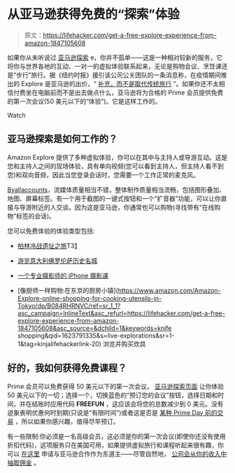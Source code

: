 # 从亚马逊获得免费的“探索”体验

> 原文：<https://lifehacker.com/get-a-free-explore-experience-from-amazon-1847105608>

如果你从未听说过 [亚马逊探索](https://www.amazon.com/b?asc_campaign=InlineText&asc_refurl=https://lifehacker.com/get-a-free-explore-experience-from-amazon-1847105608&asc_source=&node=19419898011&ref=ps_ae_2&tag=kinjalifehackerlink-20) e，你并不孤单——这是一种相对较新的服务，它将你与世界各地的互动、一对一的虚拟体验联系起来，无论是购物会议、烹饪课还是“步行”旅行。据《纽约时报》援引该公司公关团队的一条消息称，在疫情期间推出的 Explore 是亚马逊的出价，“ [补充，而不是取代传统旅行](https://www.nytimes.com/2020/11/12/travel/travel-tours-experiences-virus.html) ”。如果你还不太相信付费坐在电脑前而不是出去做点什么，亚马逊将为合格的 Prime 会员提供免费的第一次会议(50 美元以下的“体验”)。它是这样工作的。

Watch

## **亚马逊探索是如何工作的？**

Amazon Explore 提供了多种虚拟体验，你可以在其中与主持人或导游互动。这是您和主持人之间的现场体验，具有单向视频(您可以看到主持人，但主持人看不到您)和双向音频，因此当您登录会话时，您需要一个工作正常的麦克风。

[By](https://www.reviewed.com/cooking/features/amazon-explore-virtual-class-review)[all](https://spy.com/articles/lifestyle/entertainment/amazon-explore-review-1202737498/)[accounts](https://www.businessinsider.com/amazon-explore-virtual-travel-review#how-is-amazon-explore-different-from-other-virtual-experiences?)，流媒体质量相当不错，整体制作质量相当流畅，包括图形叠加、地图、屏幕标签。有一个用于截图的一键式按钮和一个“扩音器”功能，可以让你直接与导游附近的人交谈。因为这是亚马逊，你通常也可以购物(寻找带有“在线购物”标签的会话)。

您可以免费体验的体验类型包括:

*   [柏林冷战遗址之旅](https://www.amazon.com/gp/product/B081ZV6MQ1/ref=ae_strft?asc_campaign=InlineText&asc_refurl=https://lifehacker.com/get-a-free-explore-experience-from-amazon-1847105608&asc_source=&pf_rd_i=hybrid-batch-btf&pf_rd_m=ATVPDKIKX0DER&pf_rd_p=a2181999-7a05-4e5e-b9ec-9030a84f46ac&pf_rd_r=X10NP7XMP3TCXTRKH0QP&pf_rd_s=merchandised-search-5&pf_rd_t=Landing&tag=kinjalifehackerlink-20)T3】

*   [游览意大利佛罗伦萨历史名城](https://www.amazon.com/Florence-Italy-Lorenzo-Church-Historic/dp/B08PP2B3P6/ref=sr_1_3?asc_campaign=InlineText&asc_refurl=https://lifehacker.com/get-a-free-explore-experience-from-amazon-1847105608&asc_source=&dchild=1&pf_rd_i=19419898011&pf_rd_m=ATVPDKIKX0DER&pf_rd_p=94d57c37-0e45-4af4-93c7-3b929fc806a3&pf_rd_r=X10NP7XMP3TCXTRKH0QP&pf_rd_s=merchandised-search-8&pf_rd_t=101&qid=1623791279&refinements=p_72:2661618011&rnid=2661617011&s=live-explorations&sr=1-3&tag=kinjalifehackerlink-20)
*   [一个专业摄影师的 iPhone 摄影课](https://www.amazon.com/Amazon-Explore-smartphone-photography-virtual-lesson/dp/B082328ZB8/ref=sr_1_12?asc_campaign=InlineText&asc_refurl=https://lifehacker.com/get-a-free-explore-experience-from-amazon-1847105608&asc_source=&dchild=1&qid=1623787180&rnid=19419899011&s=live-explorations&sr=1-12&tag=kinjalifehackerlink-20)
*   [像厨师一样购物:在东京的厨房小镇](https://www.amazon.com/Amazon-Explore-online-shopping-for-cooking-utensils-in-Tokyo/dp/B084RHRNVC/ref=sr_1_1?asc_campaign=InlineText&asc_refurl=https://lifehacker.com/get-a-free-explore-experience-from-amazon-1847105608&asc_source=&dchild=1&keywords=knife shopping&qid=1623791335&s=live-explorations&sr=1-1&tag=kinjalifehackerlink-20) 浏览并购买炊具

## 好的，我如何获得免费课程？

Prime 会员可以免费获得 50 美元以下的第一次会议。 [亚马逊探索页面](https://www.amazon.com/b?asc_campaign=InlineText&asc_refurl=https://lifehacker.com/get-a-free-explore-experience-from-amazon-1847105608&asc_source=&node=23441362011&ref=ae_dp&tag=kinjalifehackerlink-20) 让你体验 50 美元以下的一切；选择一个，切换蓝色的“预订您的会议”按钮，选择日期和时间，并在结账时应用代码 **FREEFUN** ，这应该会将您的总数减少到 0 美元。没有迹象表明优惠何时到期(只说是“有限时间”)或者这是否是 [某种 Prime Day 前的交易](https://lifehacker.com/how-to-make-the-most-of-prime-day-2021-1846994435) ，所以如果你感兴趣，值得尽早预订。

有一些限制:你必须是一名高级会员，这必须是你的第一次会议(即使你还没有使用折扣代码)，这项服务只在美国可用，如果提供虚拟旅行和课程听起来很有趣，你可以 [在这里](https://www.amazon.com/b/ref=s9_acss_bw_cg_aestft_1a1_w?asc_campaign=InlineText&asc_refurl=https://lifehacker.com/get-a-free-explore-experience-from-amazon-1847105608&asc_source=&node=20338499011&pf_rd_i=19419898011&pf_rd_m=ATVPDKIKX0DER&pf_rd_p=5d7bbe9f-f9be-4b0e-914d-271afc09fab4&pf_rd_r=386X0WNRWAEYQGTJ3VQD&pf_rd_s=merchandised-search-19&pf_rd_t=101&tag=kinjalifehackerlink-20) 申请与亚马逊合作作为东道主——尽管自然地， [公司会从你的收入中抽取佣金](https://tinuiti.com/blog/amazon/what-is-amazon-explore-amazons-new-wave-of-virtual-tourism-and-online-retail/) 。
